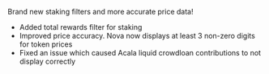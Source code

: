 Brand new staking filters and more accurate price data!
- Added total rewards filter for staking
- Improved price accuracy. Nova now displays at least 3 non-zero digits for token prices
- Fixed an issue which caused Acala liquid crowdloan contributions to not display correctly